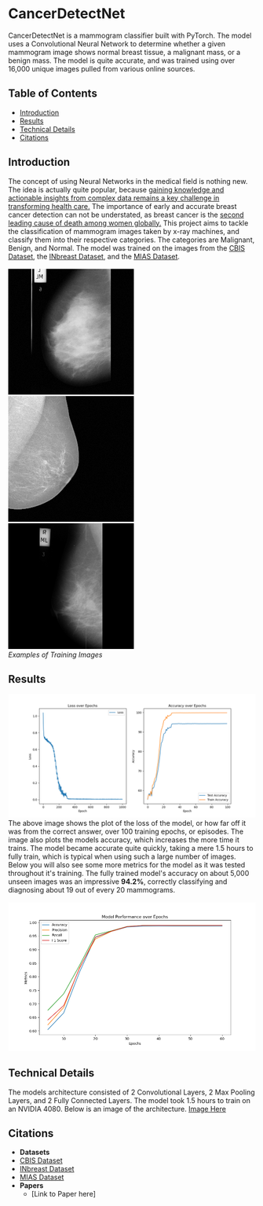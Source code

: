 # CancerDetectNet

CancerDetectNet is a mammogram classifier built with PyTorch. The model uses a Convolutional Neural Network to determine whether a given mammogram image shows normal breast tissue, a malignant mass, or a benign mass. The model is quite accurate, and was trained using over 16,000 unique images pulled from various online sources.

## Table of Contents
- [Introduction](#introduction)
- [Results](#results)
- [Technical Details](#technical-details)
- [Citations](#citations)


## Introduction
The concept of using Neural Networks in the medical field is nothing new. The idea is actually quite popular, because [gaining knowledge and actionable insights from complex data remains a key challenge in transforming health care.](https://www.ncbi.nlm.nih.gov/pmc/articles/PMC6455466/) The importance of early and accurate breast cancer detection can not be understated, as breast cancer is the [second leading cause of death among women globally.](https://www.cdc.gov/cancer/breast/basic_info/index.htm#:~:text=Except%20for%20skin%20cancer%2C%20breast,cancer%20death%20among%20Hispanic%20women.) This project aims to tackle the classification of mammogram images taken by x-ray machines, and classify them into their respective categories. The categories are Malignant, Benign, and Normal. The model was trained on the images from the [CBIS Dataset](https://www.kaggle.com/datasets/awsaf49/cbis-ddsm-breast-cancer-image-dataset), the [INbreast Dataset](https://www.kaggle.com/datasets/ramanathansp20/inbreast-dataset), and the [MIAS Dataset](https://www.kaggle.com/datasets/kmader/mias-mammography).<br /><br />
<img src="Augmented_Images/Normal_Pics/109_24_mias.png"> 
<img src="Augmented_Images/Malignant_Pics/10_16_inbreast.png">
<img src="Augmented_Images/Benign_Pics/104_7_mias.png"><br />
*Examples of Training Images*

## Results
<img src="Figures/Training_2.png">
The above image shows the plot of the loss of the model, or how far off it was from the correct answer, over 100 training epochs, or episodes. The image also plots the models accuracy, which increases the more time it trains. The model became accurate quite quickly, taking a mere 1.5 hours to fully train, which is typical when using such a large number of images. Below you will also see some more metrics for the model as it was tested throughout it's training. The fully trained model's accuracy on about 5,000 unseen images was an impressive <strong>94.2%</strong>, correctly classifying and diagnosing about 19 out of every 20 mammograms.
<br />
<br />
<img src="Figures/Evaluation_1.png">

## Technical Details
The models architecture consisted of 2 Convolutional Layers, 2 Max Pooling Layers, and 2 Fully Connected Layers. The model took 1.5 hours to train on an NVIDIA 4080. Below is an image of the architecture.
[Image Here]()

## Citations
-  <strong>Datasets</strong>
  - [CBIS Dataset](https://www.kaggle.com/datasets/awsaf49/cbis-ddsm-breast-cancer-image-dataset)
  - [INbreast Dataset](https://www.kaggle.com/datasets/ramanathansp20/inbreast-dataset)
  - [MIAS Dataset](https://www.kaggle.com/datasets/kmader/mias-mammography)
- <strong>Papers</strong>
  - [Link to Paper here]
